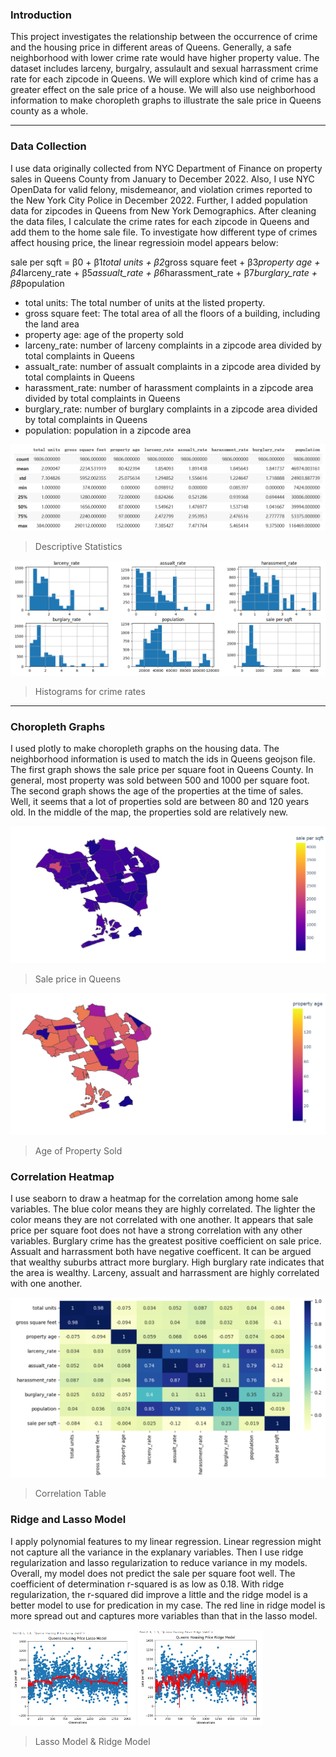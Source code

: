 ### Introduction

This project investigates the relationship between the occurrence of crime and the housing price in different areas of Queens. Generally, a safe neighborhood with lower crime rate would have higher property value. The dataset includes larceny, burgalry, assulault and sexual harrassment crime rate for each zipcode in Queens. We will explore which kind of crime has a greater effect on the sale price of a house. We will also use neighborhood information to make choropleth graphs to illustrate the sale price in Queens county as a whole.

---

### Data Collection

I use data originally collected from NYC Department of Finance on property sales in Queens County from January to December 2022. Also, I use NYC OpenData for valid felony, misdemeanor, and violation crimes reported to the New York City Police in December 2022. Further, I added population data for zipcodes in Queens from New York Demographics. After cleaning the data files, I calculate the crime rates for each zipcode in Queens and add them to the home sale file.
To investigate how different type of crimes affect housing price, the linear regressioin model appears below:

sale per sqft = β0 + β1*total units + β2*gross square feet + β3*property age + β4*larceny_rate + β5*assualt_rate + β6*harassment_rate + β7*burglary_rate + β8*population

- total units: The total number of units at the listed property.
- gross square feet: The total area of all the floors of a building, including the land area
- property age: age of the property sold
- larceny_rate: number of larceny complaints in a zipcode area divided by total complaints in Queens
- assualt_rate: number of assualt complaints in a zipcode area divided by total complaints in Queens
- harassment_rate: number of harassment complaints in a zipcode area divided by total complaints in Queens
- burglary_rate: number of burglary complaints in a zipcode area divided by total complaints in Queens
- population: population in a zipcode area

<p align="center">
  <img src="images/H19.png" />
</p>

> Descriptive Statistics

<p align="center">
  <img src="images/H20.png" />
</p>

> Histograms for crime rates

---

### Choropleth Graphs

I used plotly to make choropleth graphs on the housing data. The neighborhood information is used to match the ids in Queens geojson file. The first graph shows the sale price per square foot in Queens County. In general, most property was sold between 500 and 1000 per square foot. The second graph shows the age of the properties at the time of sales. Well, it seems that a lot of properties sold are between 80 and 120 years old. In the middle of the map, the properties sold are relatively new.

<p align="center">
  <img src="images/H11.png" />
</p>

> Sale price in Queens

<p align="center">
  <img src="images/H12.png" />
</p>

> Age of Property Sold

### Correlation Heatmap

I use seaborn to draw a heatmap for the correlation among home sale variables. The blue color means they are highly correlated. The lighter the color means they are not correlated with one another. It appears that sale price per square foot does not have a strong correlation with any other variables. Burglary crime has the greatest positive coefficient on sale price. Assualt and harrassment both have negative coefficent. It can be argued that wealthy suburbs attract more burglary. High burglary rate indicates that the area is wealthy. Larceny, assualt and harrassment are highly correlated with one another.

<p align="center">
  <img src="images/H21.png" />
</p>

> Correlation Table

### Ridge and Lasso Model

I apply polynomial features to my linear regression. Linear regression might not capture all the variance in the explanary variables. Then I use ridge regularization and lasso regularization to reduce variance in my models. Overall, my model does not predict the sale per square foot well. The coefficient of determination r-squared is as low as 0.18. With ridge regularization, the r-squared did improve a little and the ridge model is a better model to use for predication in my case. The red line in ridge model is more spread out and captures more variables than that in the lasso model.

<img src = "images/H17.png" width ="200" /> <img src = "images/H18.png" width ="200" />

> Lasso Model & Ridge Model
